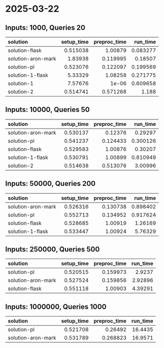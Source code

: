 # 2025-03-22

## Inputs: 1000, Queries 20

| solution           |   setup_time |   preproc_time |   run_time |
|:-------------------|-------------:|---------------:|-----------:|
| solution-flask     |     0.515038 |       1.00879  |   0.083277 |
| solution-aron-mark |     1.83938  |       0.119995 |   0.18507  |
| solution-pl        |     0.523076 |       0.122097 |   0.199569 |
| solution-1-flask   |     5.33329  |       1.08258  |   0.271775 |
| solution-1         |     7.57676  |       1e-06    |   0.609658 |
| solution-2         |     0.514741 |       0.571268 |   1.188    |

## Inputs: 10000, Queries 50

| solution           |   setup_time |   preproc_time |   run_time |
|:-------------------|-------------:|---------------:|-----------:|
| solution-aron-mark |     0.530137 |       0.12376  |   0.29297  |
| solution-pl        |     0.541237 |       0.124433 |   0.300126 |
| solution-flask     |     0.529583 |       1.00876  |   0.30207  |
| solution-1-flask   |     0.530791 |       1.00899  |   0.810949 |
| solution-2         |     0.514638 |       0.513076 |   3.00996  |

## Inputs: 50000, Queries 200

| solution           |   setup_time |   preproc_time |   run_time |
|:-------------------|-------------:|---------------:|-----------:|
| solution-aron-mark |     0.526316 |       0.130738 |   0.898402 |
| solution-pl        |     0.552713 |       0.134952 |   0.917624 |
| solution-flask     |     0.528685 |       1.00919  |   1.26169  |
| solution-1-flask   |     0.533447 |       1.00924  |   5.76329  |

## Inputs: 250000, Queries 500

| solution           |   setup_time |   preproc_time |   run_time |
|:-------------------|-------------:|---------------:|-----------:|
| solution-pl        |     0.520515 |       0.159973 |    2.9237  |
| solution-aron-mark |     0.527524 |       0.159856 |    2.92896 |
| solution-flask     |     0.551118 |       1.00903  |    4.39291 |

## Inputs: 1000000, Queries 1000

| solution           |   setup_time |   preproc_time |   run_time |
|:-------------------|-------------:|---------------:|-----------:|
| solution-pl        |     0.521708 |       0.26492  |    16.4435 |
| solution-aron-mark |     0.531789 |       0.268823 |    16.9571 |